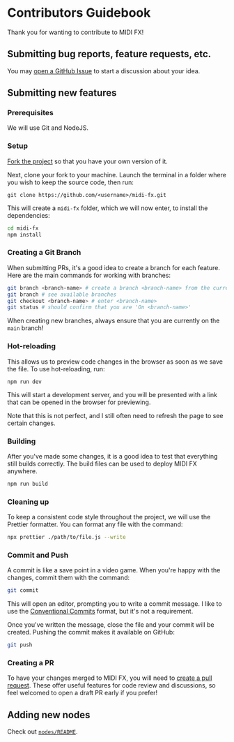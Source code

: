 # Contributors Guidebook

Thank you for wanting to contribute to MIDI FX! 

## Submitting bug reports, feature requests, etc.

You may [open a GitHub Issue](https://github.com/danferns/midi-fx/issues) to start a discussion about your idea.

## Submitting new features

### Prerequisites

We will use Git and NodeJS.

### Setup 

[Fork the project](https://github.com/danferns/midi-fx/fork) so that you have your own version of it.

Next, clone your fork to your machine. Launch the terminal in a folder where you wish to keep the source code, then run:

```shell
git clone https://github.com/<username>/midi-fx.git
```

This will create a `midi-fx` folder, which we will now enter, to install the dependencies:

```sh
cd midi-fx
npm install
```

### Creating a Git Branch

When submitting PRs, it's a good idea to create a branch for each feature. Here are the main commands for working with branches:

```sh
git branch <branch-name> # create a branch <branch-name> from the current point
git branch # see available branches
git checkout <branch-name> # enter <branch-name>
git status # should confirm that you are 'On <branch-name>'
```

When creating new branches, always ensure that you are currently on the `main` branch!

### Hot-reloading

This allows us to preview code changes in the browser as soon as we save the file. To use hot-reloading, run:

```
npm run dev
```

This will start a development server, and you will be presented with a link that can be opened in the browser for previewing.

Note that this is not perfect, and I still often need to refresh the page to see certain changes.

### Building

After you've made some changes, it is a good idea to test that everything still builds correctly. The build files can be used to deploy MIDI FX anywhere.

```sh
npm run build
```

### Cleaning up

To keep a consistent code style throughout the project, we will use the Prettier formatter. 
You can format any file with the command: 

```sh
npx prettier ./path/to/file.js --write
```

### Commit and Push

A commit is like a save point in a video game. When you're happy with the changes, commit them with the command:

```sh
git commit
```

This will open an editor, prompting you to write a commit message. I like to use the [Conventional Commits](https://www.conventionalcommits.org/en/v1.0.0) format, but it's not a requirement.

Once you've written the message, close the file and your commit will be created. Pushing the commit makes it available on GitHub:

```sh
git push
```

### Creating a PR

To have your changes merged to MIDI FX, you will need to [create a pull request](https://docs.github.com/en/pull-requests/collaborating-with-pull-requests/proposing-changes-to-your-work-with-pull-requests/creating-a-pull-request#creating-the-pull-request). These offer useful features for code review and discussions, so feel welcomed to open a draft PR early if you prefer!
## Adding new nodes

Check out [`nodes/README`](./src/svelte/nodes/README.md).

